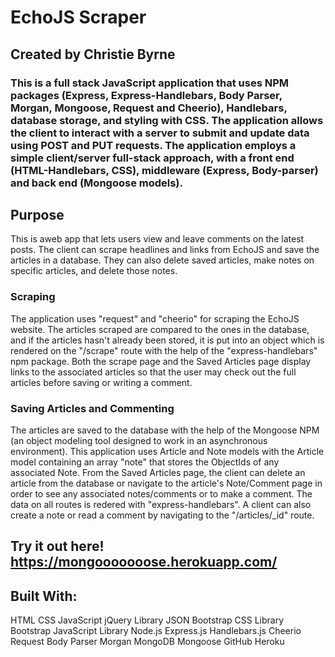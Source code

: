 
# EchoJS Scraper 

## Created by Christie Byrne

### This is a full stack JavaScript application that uses NPM packages (Express, Express-Handlebars, Body Parser, Morgan, Mongoose, Request and Cheerio), Handlebars, database storage, and styling with CSS. The application allows the client to interact with a server to submit and update data using POST and PUT requests. The application employs a simple client/server full-stack approach, with a front end (HTML-Handlebars, CSS), middleware (Express, Body-parser) and back end (Mongoose models). 

## Purpose
This is aweb app that lets users view and leave comments on the latest posts. The client can scrape headlines and links from EchoJS and save the articles in a database. They can also delete saved articles, make notes on specific articles, and delete those notes.

### Scraping
The application uses "request" and "cheerio" for scraping the EchoJS website. The articles scraped are compared to the ones in the database, and if the articles hasn't already been stored, it is put into an object which is rendered on the "/scrape" route with the help of the "express-handlebars" npm package. Both the scrape page and the Saved Articles page display links to the associated articles so that the user may check out the full articles before saving or writing a comment.

### Saving Articles and Commenting
The articles are saved to the database with the help of the Mongoose NPM (an object modeling tool designed to work in an asynchronous environment). 
This application uses Article and Note models with the Article model containing an array "note" that stores the ObjectIds of any associated Note. 
From the Saved Articles page, the client can delete an article from the database or navigate to the article's Note/Comment page in order to see any associated notes/comments or to make a comment. The data on all routes is redered with "express-handlebars". A client can also create a note or read a comment by navigating to the "/articles/_id" route.

## Try it out here! https://mongooooooose.herokuapp.com/

## Built With:
HTML
CSS
JavaScript
jQuery Library
JSON
Bootstrap CSS Library
Bootstrap JavaScript Library
Node.js
Express.js
Handlebars.js
Cheerio
Request
Body Parser
Morgan
MongoDB
Mongoose
GitHub
Heroku